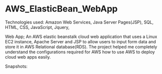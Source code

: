 # AWS_ElasticBean_WebApp

Technologies used:
Amazon Web Services, Java Server Pages(JSP), SQL,  HTML, CSS, JavaScript, Jquery, 

Web App;
An AWS elastic beanstalk cloud web application that uses a Linux EC2 instance, Apache Server and JSP to allow users to input form data and store it in AWS Relational database(RDS).
The project helped me completely understand the configurations required for AWS how to use AWS to deploy cloud web apps easily.

Snapshots: 
